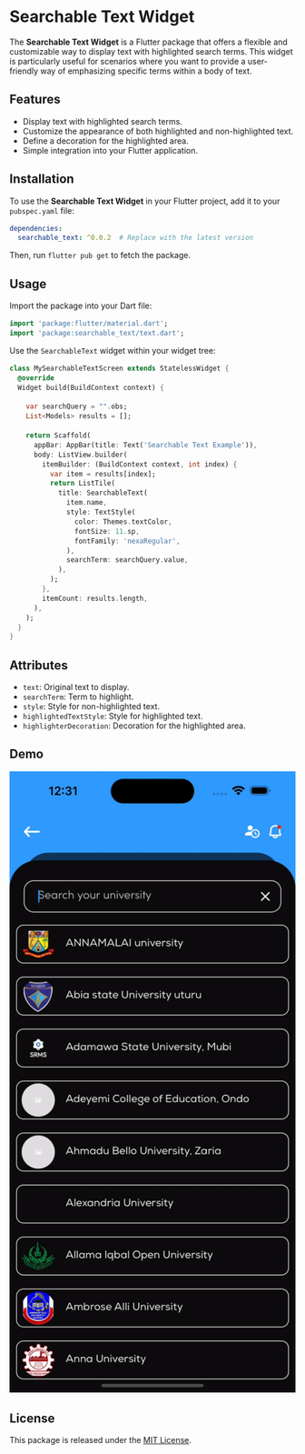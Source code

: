 # Searchable Text Widget

The **Searchable Text Widget** is a Flutter package that offers a flexible and customizable way to display text with highlighted search terms. This widget is particularly useful for scenarios where you want to provide a user-friendly way of emphasizing specific terms within a body of text.

## Features

- Display text with highlighted search terms.
- Customize the appearance of both highlighted and non-highlighted text.
- Define a decoration for the highlighted area.
- Simple integration into your Flutter application.

## Installation

To use the **Searchable Text Widget** in your Flutter project, add it to your `pubspec.yaml` file:

```yaml
dependencies:
  searchable_text: ^0.0.2  # Replace with the latest version
```
Then, run `flutter pub get` to fetch the package.

## Usage

Import the package into your Dart file:

```dart
import 'package:flutter/material.dart';
import 'package:searchable_text/text.dart';
```

Use the `SearchableText` widget within your widget tree:

```dart
class MySearchableTextScreen extends StatelessWidget {
  @override
  Widget build(BuildContext context) {

    var searchQuery = "".obs;
    List<Models> results = [];
    
    return Scaffold(
      appBar: AppBar(title: Text('Searchable Text Example')),
      body: ListView.builder(
        itemBuilder: (BuildContext context, int index) {
          var item = results[index];
          return ListTile(
            title: SearchableText(
              item.name,
              style: TextStyle(
                color: Themes.textColor,
                fontSize: 11.sp,
                fontFamily: 'nexaRegular',
              ),
              searchTerm: searchQuery.value,
            ),
          );
        },
        itemCount: results.length,
      ),
    );
  }
}
```


## Attributes
  * `text`: Original text to display.
  * `searchTerm`: Term to highlight.
  * `style`: Style for non-highlighted text.
  * `highlightedTextStyle`: Style for highlighted text.
  * `highlighterDecoration`: Decoration for the highlighted area.

## Demo
<img src="res/demo.gif" alt="Demo" width="600"/>


## License
This package is released under the [MIT License](https://opensource.org/licenses/MIT).

